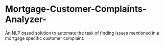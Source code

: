 # Mortgage-Customer-Complaints-Analyzer-
An NLP based solution to automate the task of finding issues mentioned in a mortgage specific customer complaint. 
